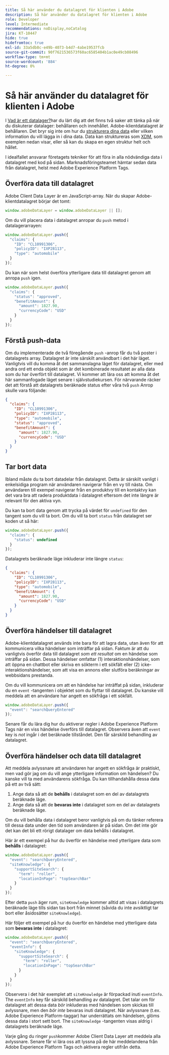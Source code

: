 ```yaml
---
title: Så här använder du datalagret för klienten i Adobe
description: Så här använder du datalagret för klienten i Adobe
role: Developer
level: Intermediate
recommendations: noDisplay,noCatalog
jira: KT-10447
hide: true
hidefromtoc: true
exl-id: 33a5db8c-e49b-4073-b4d7-4abe19537fcb
source-git-commit: 90f7621536573f60ac6585404b1ac0e49cb08496
workflow-type: tm+mt
source-wordcount: '884'
ht-degree: 0%

---
```


# Så här använder du datalagret för klienten i Adobe

I [Vad är ett datalager?](whats-a-data-layer.md)har du lärt dig att det finns två saker att tänka på när du diskuterar datalager: behållaren och innehållet. Adobe-klientdatalagret är behållaren. Det bryr sig inte om hur du [strukturera dina data](../structuring-your-data.md) eller vilken information du vill lägga in i dina data. Data kan struktureras som [XDM](../structuring-your-data.md#xdm), som exemplen nedan visar, eller så kan du skapa en egen struktur helt och hållet.

I idealfallet ansvarar företagets tekniker för att föra in alla nödvändiga data i datalagret med kod på sidan. Marknadsföringsteamet hämtar sedan data från datalagret, helst med Adobe Experience Platform Tags.

## Överföra data till datalagret

Adobe Client Data Layer är en JavaScript-array. När du skapar Adobe-klientdatalagret börjar det tomt:

```js
window.adobeDataLayer = window.adobeDataLayer || [];
```

Om du vill placera data i datalagret anropar du `push` metod i datalagerarrayen:

```js
window.adobeDataLayer.push({
  "claims": {
    "ID": "CL10991306",
    "policyID": "IXP28113",
    "type": "automobile"
  }
});
```

Du kan när som helst överföra ytterligare data till datalagret genom att anropa `push` igen.

```js
window.adobeDataLayer.push({
  "claims": {
    "status": "approved",
    "benefitAmount": {
      "amount": 1827.90,
      "currencyCode": "USD"
    }
  }
});
```

## Förstå push-data

Om du implementerade de två föregående `push` -anrop får du två poster i datalagrets array. Datalagret är inte särskilt användbart i det här läget. Vanligtvis vill du komma åt det sammanslagna läget för datalagret, eller med andra ord ett enda objekt som är det kombinerade resultatet av alla data som du har överfört till datalagret. Vi kommer att lära oss att komma åt det här sammanfogade läget senare i självstudiekursen. För närvarande räcker det att förstå att datalagrets beräknade status efter våra två `push` Anrop skulle vara följande:

```json
{
  "claims": {
    "ID": "CL10991306",
    "policyID": "IXP28113",
    "type": "automobile",
    "status": "approved",
    "benefitAmount": {
      "amount": 1827.90,
      "currencyCode": "USD"
    }
  }
}
```

## Tar bort data

Ibland måste du ta bort datadelar från datalagret. Detta är särskilt vanligt i enkelsidiga program när användaren navigerar från en vy till nästa. Om användaren till exempel navigerar från en produktvy till en kontaktvy kan det vara bra att radera produktdata i datalagret eftersom det inte längre är relevant för den aktiva vyn.

Du kan ta bort data genom att trycka på värdet för `undefined` för den tangent som du vill ta bort. Om du vill ta bort `status` från datalagret ser koden ut så här:

```js
window.adobeDataLayer.push({
  "claims": {
    "status": undefined
  }
});
```

Datalagrets beräknade läge inkluderar inte längre `status`:

```json
{
  "claims": {
    "ID": "CL10991306",
    "policyID": "IXP28113",
    "type": "automobile",
    "benefitAmount": {
      "amount": 1827.90,
      "currencyCode": "USD"
    }
  }
}
```

## Överföra händelser till datalagret

Adobe-klientdatalagret används inte bara för att lagra data, utan även för att kommunicera vilka händelser som inträffar på sidan. Faktum är att du vanligtvis överför data till datalagret _som ett resultat_ om en händelse som inträffar på sidan. Dessa händelser omfattar (1) interaktionshändelser, som att öppna en chattbot eller skriva en sökterm i ett sökfält eller (2) icke-interaktionshändelser, som att visa en annons eller slutföra beräkningar av webbsidans prestanda.

Om du vill kommunicera om att en händelse har inträffat på sidan, inkluderar du en `event` -tangenten i objektet som du flyttar till datalagret. Du kanske vill meddela att en användare har angett en sökfråga i ett sökfält.

```js
window.adobeDataLayer.push({
  "event": "searchQueryEntered"
});
```

Senare får du lära dig hur du aktiverar regler i Adobe Experience Platform Tags när en viss händelse överförs till datalagret. Observera även att `event` key is _not_ ingår i det beräknade tillståndet. Den får särskild behandling av datalagret.

## Överföra händelser och data till datalagret

Att meddela avlyssnare att användaren har angett en sökfråga är praktiskt, men vad gör jag om du vill ange ytterligare information om händelsen? Du kanske vill ta med användarens sökfråga. Du kan tillhandahålla dessa data på ett av två sätt:

1. Ange data så att de **behålls** i datalagret som en del av datalagrets beräknade läge.
2. Ange data så att de **bevaras inte** i datalagret som en del av datalagrets beräknade läge.

Om du vill behålla data i datalagret beror vanligtvis på om du tänker referera till dessa data under den tid som användaren är på sidan. Om det inte gör det kan det bli ett rörigt datalager om data behålls i datalagret.

Här är ett exempel på hur du överför en händelse med ytterligare data som **behålls** i datalagret:

```js
window.adobeDataLayer.push({
  "event": "searchQueryEntered",
  "siteKnowledge": {
    "supportSiteSearch": {
      "term": "roller",
      "locationInPage": "topSearchBar"
    }
  }
});
```

Efter detta `push` äger rum, `siteKnowledge` kommer alltid att visas i datalagrets beräknade läge tills sidan tas bort från minnet (såvida du inte avsiktligt tar bort eller åsidosätter `siteKnowledge`).

Här följer ett exempel på hur du överför en händelse med ytterligare data som **bevaras inte** i datalagret:

```js
window.adobeDataLayer.push({
  "event": "searchQueryEntered",
  "eventInfo": {
    "siteKnowledge": {
      "supportSiteSearch": {
        "term": "roller",
        "locationInPage": "topSearchBar"
      }
    }
  }
});
```

Observera i det här exemplet att `siteKnowledge` är förpackad inuti `eventInfo`. The `eventInfo` key får särskild behandling av datalagret. Det talar om för datalagret att dessa data _bör_ inkluderas med händelsen som skickas till avlyssnare, men den _bör inte_ bevaras inuti datalagret. När avlyssnare (t.ex. Adobe Experience Platform-taggar) har underrättats om händelsen, glöms dessa data i stort sett bort. The `siteKnowledge` -tangenten visas aldrig i datalagrets beräknade läge.

Varje gång du ringer `push`kommer Adobe Client Data Layer att meddela alla avlyssnare. Senare får vi lära oss att lyssna på de här meddelandena från Adobe Experience Platform Tags och aktivera regler utifrån detta.
